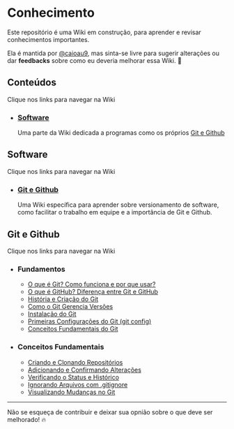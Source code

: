 # Conhecimento
Este repositório é uma Wiki em construção, para aprender e revisar conhecimentos importantes.

Ela é mantida por [@caioau9](https://github.com/caioau9), mas sinta-se livre para sugerir alterações ou dar **feedbacks** sobre como eu deveria melhorar essa Wiki. :rocket:

## Conteúdos 
Clique nos links para navegar na Wiki
- ### [Software](#software-1)
  
  Uma parte da Wiki dedicada a programas como os próprios [Git e Github](#git-e-github-1)


## Software
Clique nos links para navegar na Wiki
- ### [Git e Github](#git-e-github-1)
  Uma Wiki específica para aprender sobre versionamento de software, como facilitar o trabalho em equipe e a importância de Git e Github.

## Git e Github
Clique nos links para navegar na Wiki
- ### Fundamentos 
  - [O que é Git? Como funciona e por que usar?](https://github.com/caioau9/Conhecimento/blob/main/software/git-github/1-fundamentos/1.1-o-que-e-git.md)
  - [O que é GitHub? Diferença entre Git e GitHub](https://github.com/caioau9/Conhecimento/blob/main/software/git-github/1-fundamentos/1.2-o-que-e-github.md)
  - [História e Criação do Git](https://github.com/caioau9/Conhecimento/blob/main/software/git-github/1-fundamentos/1.3-historia-do-git.md)
  - [Como o Git Gerencia Versões](https://github.com/caioau9/Conhecimento/blob/main/software/git-github/1-fundamehttps://github.com/caioau9/Conhecimento/blob/main/software/git-github/1-fundamentos/1.2-o-que-e-github.mdntos/1.4-gerenciamento-de-versoes.md)
  - [Instalação do Git](https://github.com/caioau9/Conhecimento/blob/main/software/git-github/1-fundamentos/1.5-instalando-o-git.md)
  - [Primeiras Configurações do Git (git config)](https://github.com/caioau9/Conhecimento/blob/main/software/git-github/1-fundamentos/1.6-primeiras-configuracoes.md)
  - [Conceitos Fundamentais do Git](https://github.com/caioau9/Conhecimento/blob/main/software/git-github/1-fundamentos/1.7-conceitos-fundamentais.md)

- ### Conceitos Fundamentais
  - [Criando e Clonando Repositórios](https://github.com/caioau9/Conhecimento/blob/main/software/git-github/2-conceitos-essenciais/2.1-criando-e-clonando.md)
  - [Adicionando e Confirmando Alterações](https://github.com/caioau9/Conhecimento/blob/main/software/git-github/2-conceitos-essenciais/2.2-adcionando-alteracoes.md)
  - [Verificando o Status e Histórico](https://github.com/caioau9/Conhecimento/blob/main/software/git-github/2-conceitos-essenciais/2.3-verificando-o-status.md)
  - [Ignorando Arquivos com .gitignore](https://github.com/caioau9/Conhecimento/blob/main/software/git-github/2-conceitos-essenciais/2.4-ignorando-arquivos.md)
  - [Visualizando Mudanças no Git](https://github.com/caioau9/Conhecimento/blob/main/software/git-github/2-conceitos-essenciais/2.5-vizualizando-mudancas.md)
  
---

Não se esqueça de contribuir e deixar sua opnião sobre o que deve ser melhorado! :fire: